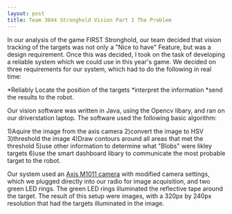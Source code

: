```yaml
---
layout: post
title: Team 3044 Stronghold Vision Part 1 The Problem 
---
```


In our analysis of the game FIRST Stronghold, our team decided that vision tracking of the targets was not only a "Nice to have" Feature, but was a design requirement. Once this was decided, I took on the task of developing a reliable system which we could use in this year's game. We decided on three requirements for our system, which had to do the following in real time: 

*Reliably Locate the position of the targets
*interpret the information
*send the results to the robot.

Our vision software was written in Java, using the Opencv libary, and ran on our driverstation laptop. The software used the following basic algorithm: 

1)Aquire the image from the axis camera
2)convert the image to HSV
3)threshold the image
4)Draw contours around all areas that met the threshold
5)use other information to determine what "Blobs" were likley targets
6)use the smart dashboard libary to communicate the most probable target to the robot.

Our system used an [Axis M1011 camera](http://www.axis.com/us/en/products/axis-m1011) with modified camera settings, which we plugged directly into our radio for image acquisition, and two green LED rings. The green LED rings illuminated the reflective tape around the target. The result of this setup were images, with a 320px by 240px resolution that had the targets illuminated in the image. 



